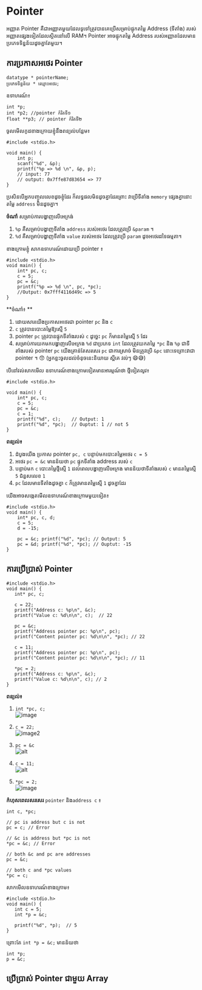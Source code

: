 # Pointer 

អញ្ញាត Pointer គឺជាអញ្ញាតមួយដែលទូទៅត្រូវបានគេប្រើសម្រាប់ផ្ទុកតម្លៃ Address (ទីតាំង) របស់អញ្ញាតផ្សេងទៀតដែលស្ថិតនៅលើ RAM។ Pointer អាចផ្ទុកតម្លៃ Address របស់អញ្ញាតដែលមានប្រភេទទិន្នន័យដូចគ្នាតែមួយ។ 

## ការប្រកាសអថេរ Pointer 
```
datatype * pointerName;
ប្រភេទ​ទិន្នន័យ * ឈ្មោះអថេរ;
```
ឧទាហរណ៍៖
```
int *p;
int *p2;​ //pointer កំរិតទី១
float **p3; // pointer កំរិតទី២
```
ចូលមើលកូដខាងក្រោយខ្ញុំនឹងពន្យល់បន្លែម៖​
```
#include <stdio.h>

void main() {
    int p;
    scanf("%d", &p);
    printf("%p => %d \n", &p, p);
    // input: 77
    // output: 0x7ffe87d83654 => 77 
}
```
ប្រសិនបើអ្នកបញ្ចូលលេខដូចខ្ញុំដែរ ក៏លទ្ធផលមិនដូចគ្នាដែរព្រោះ វាប្រើទីតាំង `memory` ផ្សេងគ្នានោះតម្លៃ `address` មិនដូចគ្នា។ 

**ចំណាំ** សម្រាប់ការបង្ហាញលើអេក្រង់​
1.  `%p` គឺសម្រាប់បង្ហាញទីតាំង `address` របស់អថេរ ដែលត្រូវប្រើ `&param`​​ ។
2.  `%d` គឺសម្រាប់បង្ហាញទីតាំង `value` របស់អថេរ ដែលត្រូវប្រើ `param` ដូចអថេរដទៃធម្មតា។

ខាងក្រោមខ្ញុំ សាកឧទាហរណ៍ដោយប្រើ pointer​ ៖
```
#include <stdio.h>
void main() {
    int* pc, c;
    c = 5;
    pc = &c;
    printf("%p => %d \n", pc, *pc); 
    //Output: 0x7fff4116d49c => 5 
}
```
**ចំណាំ៖ **
1. ដោយសារយើងប្រកាសអថេរជា pointer `pc` និង `c`
2. `c` ត្រូវបានបោះតម្លៃឱ្យស្មើ `5` 
3. pointer `pc` ត្រូវបានផ្ទុកទីតាំងរបស់ `c` ដូច្នេះ `pc` ក៏មានតម្លៃស្មើ `5` ដែរ
4. សម្រាប់ការយកមកបង្ហាញលើអេក្រង `%d` ជាប្រភេទ `int` ដែលត្រូវយកតម្លៃ `*pc` និង​ `%p` ជាទីតាំងរបស់ pointer `pc` យើងគ្រាន់តែសរសេរ `pc` ជាការស្រាច់ មិនត្រូវប្រើ `&pc` នោះទេព្រោះវាជា pointer ។ 😙 (អ្នកខ្លះចូលដល់ចំនុចនេះនិយាយ ស្អីគេ វល់ៗ 😄😅)

បើនៅវល់សាកមើល ឧទាហរណ៍ខាងក្រោមទៀតមានអារម្មណ៍ថា ថ្មីទៀតលូវ៖
```
#include <stdio.h>

void main() {
    int* pc, c;
    c = 5;
    pc = &c;
    c = 1;
    printf("%d", c);    // Output: 1
    printf("%d", *pc);  // Ouptut: 1 // not 5
}
```
**ពន្យល់៖**
1. ដំបូងយើង ប្រកាស pointer `pc, c` បន្ទាប់មកបោះតម្លៃអថេរ `c​ = 5`
2. អថេរ `pc = &c` មានន័យថា `pc` ផ្ទុកទីតាំង address របស់ `c` 
3. បន្ទាប់មក `c` បោះតម្លៃថ្មីស្មើ `1` ដល់ពេលបង្ហាញលើអេក្រង មានន័យថាទីតាំងរបស់ `c` មានតម្លៃស្មើ `5` ជំនួសលេខ `1` 
4. `pc` ដែលមានទីតាំងដូចគ្នា `c` ក៏ត្រូវមានតម្លៃស្មើ `1` ដូចគ្នាដែរ

​យើងអាចសង្កេតមើលឧទាហរណ៍ខាងក្រោមមួយទៀត៖

```
#include <stdio.h>
void main() {
    int* pc, c, d;
    c = 5;
    d = -15;

    pc = &c; printf("%d", *pc); // Output: 5
    pc = &d; printf("%d", *pc); // Ouptut: -15
}
```

## ការប្រើប្រាស់ Pointer 

```
#include <stdio.h>
void main() {
   int* pc, c;
   
   c = 22;
   printf("Address c: %p\n", &c);
   printf("Value c: %d\n\n", c);  // 22
   
   pc = &c;
   printf("Address pointer pc: %p\n", pc);
   printf("Content pointer pc: %d\n\n", *pc); // 22
   
   c = 11;
   printf("Address pointer pc: %p\n", pc);
   printf("Content pointer pc: %d\n\n", *pc); // 11
   
   *pc = 2;
   printf("Address c: %p\n", &c);
   printf("Value c: %d\n\n", c); // 2
}
```
**ពន្យល់៖**
1. `int *pc, c;`  
![image](https://cdn.programiz.com/sites/tutorial2program/files/pointer-1.jpg)

2. `c = 22;`  
![image2](https://cdn.programiz.com/sites/tutorial2program/files/pointer-2.jpg)
3. `pc = &c`  
   ![alt](https://cdn.programiz.com/sites/tutorial2program/files/pointer-3.jpg)
4. `c = 11;`  
    ![alt](https://cdn.programiz.com/sites/tutorial2program/files/pointer-4.jpg)
5. `*pc = 2;`  
    ![image](https://cdn.programiz.com/sites/tutorial2program/files/pointer-5.jpg)


**កំហុសពេលសរសេរ​** `pointer` និង​ `address c` ៖
```
int c, *pc;

// pc is address but c is not
pc = c; // Error

// &c is address but *pc is not
*pc = &c; // Error

// both &c and pc are addresses
pc = &c;

// both c and *pc values 
*pc = c;
```

សាកមើលឧទាហរណ៍ខាងក្រោម៖
```
#include <stdio.h>
void main() {
   int c = 5;
   int *p = &c;

   printf("%d", *p);  // 5
}
```
ព្រោះតែ `int *p = &c;` មានន័យថា 
```
int *p;
p = &c;
```

## ប្រើប្រាស់ Pointer ជាមួយ Array
